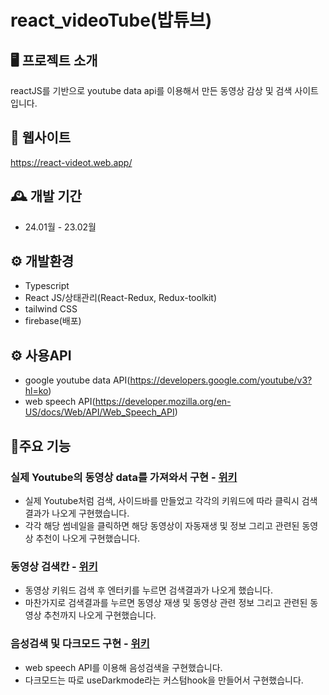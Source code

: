 # react_videoTube(밥튜브)

## 🖥️ 프로젝트 소개
reactJS를 기반으로 youtube data api를 이용해서 만든 동영상 감상 및 검색 사이트 입니다.

## 🧭 웹사이트
https://react-videot.web.app/

## 🕰️ 개발 기간
- 24.01월 - 23.02월

## ⚙️ 개발환경
- Typescript
- React JS/상태관리(React-Redux, Redux-toolkit)
- tailwind CSS
- firebase(배포)

## ⚙️ 사용API
- google youtube data API(https://developers.google.com/youtube/v3?hl=ko)
- web speech API(https://developer.mozilla.org/en-US/docs/Web/API/Web_Speech_API)

## 📌주요 기능
### 실제 Youtube의 동영상 data를 가져와서 구현 - <a href="https://github.com/mandarinfactory/react_videoTube/wiki/%EC%A3%BC%EC%9A%94%EA%B8%B0%EB%8A%A5(%EB%8F%99%EC%98%81%EC%83%81data%EA%B5%AC%ED%98%84)">위키</a>
- 실제 Youtube처럼 검색, 사이드바를 만들었고 각각의 키워드에 따라 클릭시 검색결과가 나오게 구현했습니다.
- 각각 해당 썸네일을 클릭하면 해당 동영상이 자동재생 및 정보 그리고 관련된 동영상 추천이 나오게 구현했습니다.

### 동영상 검색칸 - <a href="https://github.com/mandarinfactory/react_videoTube/wiki/%EC%A3%BC%EC%9A%94%EA%B8%B0%EB%8A%A5(%EB%8F%99%EC%98%81%EC%83%81-%EA%B2%80%EC%83%89)">위키</a>
- 동영상 키워드 검색 후 엔터키를 누르면 검색결과가 나오게 했습니다.
- 마찬가지로 검색결과를 누르면 동영상 재생 및 동영상 관련 정보 그리고 관련된 동영상 추천까지 나오게 구현했습니다.

### 음성검색 및 다크모드 구현 - <a href="https://github.com/mandarinfactory/react_videoTube/wiki/%EC%A3%BC%EC%9A%94%EA%B8%B0%EB%8A%A5(%EC%9D%8C%EC%84%B1%EA%B2%80%EC%83%89,-%EB%8B%A4%ED%81%AC%EB%AA%A8%EB%93%9C)">위키</a>
- web speech API를 이용해 음성검색을 구현했습니다.
- 다크모드는 따로 useDarkmode라는 커스텀hook을 만들어서 구현했습니다.
